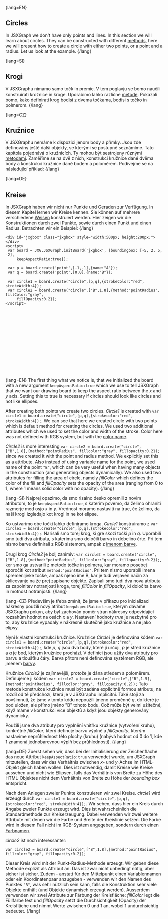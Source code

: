{lang=EN}
## Circles

In JSXGraph we don't have only points and lines. In this section we will learn about circles. They can be constructed
with different [methods](https://jsxgraph.org/docs/symbols/JXG.Circle.html#method), here we will present how to
 create a circle with either two points, or a point and a radius.
Let us look at the example.
{/lang}

{lang=SI}
## Krogi

V JSXGraphu nimamo samo točk in premic. V tem poglavju se bomo naučili konstruirati krožnice in kroge. Uporabimo lahko različne 
[metode](https://jsxgraph.org/docs/symbols/JXG.Circle.html#method). Pokazali bomo, kako definirati krog bodisi z dvema točkama, bodisi s točko in polmerom.
{/lang}

{lang=CZ}
## Kružnice

V JSXGraphu nemáme k dispozici jenom body a přímky. Jsou zde definovány ještě další objekty, se kterými se postupně seznámíme.
Tato kapitola pojednává o kružnicích. Ty mohou být sestrojeny různými [metodami](https://jsxgraph.org/docs/symbols/JXG.Circle.html#method).
Zaměříme se na dvě z nich, konstrukci kružnice dané dvěma body a konstrukci kružnice dané bodem a poloměrem.
Podívejme se na následující příklad:
{/lang}

{lang=DE}
## Kreise

In JSXGraph haben wir nicht nur Punkte und Geraden zur Verfügung. In diesem Kapitel lernen wir Kreise kennen.
Sie können auf mehrere verschiedene [Weisen](https://jsxgraph.org/docs/symbols/JXG.Circle.html#method) konstruiert werden.
Hier zeigen wir die Konstruktionen durch zwei Punkte, sowie durch einen Punkt und einen Radius.
Betrachten wir ein Beispiel:
{/lang}


```JS
<div id="jxgbox" class="jxgbox" style="width:500px; height:200px;"></div>
<script>
 var board = JXG.JSXGraph.initBoard('jxgbox', {boundingbox: [-5, 2, 5, -2],
     keepAspectRatio:true});

 var p = board.create('point',[-1,-1],{name:"A"});
 var q = board.create('point',[0,0],{name:"B"});

 var circle1 = board.create("circle",[p,q],{strokeColor:"red", strokeWidth:4});
 var circle2 = board.create("circle",["B",1.8],{method:"pointRadius", fillColor:"gray",
     fillOpacity:0.2});
</script>
```


<div id="jxgbox" class="jxgbox" style="width:500px; height:200px;"></div>
<script>
 var board = JXG.JSXGraph.initBoard('jxgbox', {boundingbox: [-5, 2, 5, -2],keepAspectRatio:true});
 var p = board.create('point',[-1,-1],{name:"A"});
 var q = board.create('point',[0,0],{name:"B"});
 var circle1 = board.create("circle",[p,q],{strokeColor:"red", strokeWidth:4});
 var circle2 = board.create("circle",["B",1.8],{method:"pointRadius", fillColor:"gray", fillOpacity:0.2});
</script>

{lang=EN}
The first thing what we notice is, that we initialized the board with a new argument `keepAspectRatio:true` which we use
to tell JSXGraph that we want our drawing board to keep the aspect ratio between the $x$ and $y$ axis. Setting this to
true is necessary if circles should look like circles and not like ellipses.

After creating both points we create two circles. _Circle1_ is created with `var circle1 = board.create("circle",[p,q],{strokecolor:"red", strokeWidth:4});`.
We can see that here we created circle with two points which is default method for creating the circles. We used
two additional attributes which we used to set the color and width of the stroke. Color here was not defined with
RGB system, but with the [color name](https://en.wikipedia.org/wiki/Web_colors).

_Circle2_ is more interesting `var circle2 = board.create("circle",["B",1.8],{method:"pointRadius", fillcolor:"gray", fillopacity:0.2});`
since we created it with the point and radius method. We explicitly set this as a attribute.
Also instead of using variable name for the point, we used name of the point `"B"`, which can be very useful when having
many objects in the construction (and generating objects dynamically). We also used two attributes for filling the area of circle,
namely _fillColor_ which defines the color of the fill and _fillOpacity_ sets the opacity of the area (ranging from $0$ to $1$, where $1$ means solid color with no opacity).
{/lang}

{lang=SI}
Najprej opazimo, da smo risalno desko opremili z novim atributom, to je `keepAspectRatio:true`, s katerim povemo, da želimo ohraniti
razmerje med osjo $x$ in $y$. Vrednost moramo nastaviti na true, če želimo, da naši krogi izgledajo kot krogi in ne kot elipse. 

Ko ustvarimo obe točki lahko definiramo kroga. _Circle1_ konstruiramo z `var circle1 = board.create("circle",[p,q],{strokecolor:"red", strokeWidth:4});`.
Narisali smo torej krog, ki gre skozi točki $p$ in $q$. Uporabili smo tudi dva atributa, s katerima smo določili barvo in debelino črte.
Pri tem nismo barve definirali z RGB sistemom, ampak z [imenom barve](https://en.wikipedia.org/wiki/Web_colors).

Drugi krog _Circle2_ je bolj zanimiv: `var circle2 = board.create("circle",["B",1.8],{method:"pointRadius", fillcolor:"gray", fillopacity:0.2});`, ker smo ga ustvarili
z metodo točke in polmera, kar moramo posebej sporočiti kot atribut `method:"pointRadius"`. 
Pri tem nismo uporabili imena spremenljivke točke, ampak njeno ime B, kar je tudi veljaven način za sklicevanje na že prej zapisane objekte. Zapisali smo tudi 
dva nova atributa za zapolnitev notranjosti kroga, torej _fillColor_ in _fillOpacity_, ki določita barvo in motnost notranjosti. 
{/lang}

{lang=CZ}
Především je třeba zmínit, že jsme v příkazu pro inicializaci nákresny použili nový atribut `keepAspectRatio:true`, kterým
dáváme JSXGraphu pokyn, aby byl zachován poměr stran nákresny odpovídající rozsahům hodnot na osách $x$ a $y$.
Nastavení hodnoty *true* je nezbytné pro to, aby kružnice vypadaly v nákresně skutečně jako kružnice a ne jako elipsy.

Nyní k vlastní konstrukci kružnice. Kružnice _Circle1_ je definována kódem `var circle1 = board.create("circle",[p,q],{strokecolor:"red", strokeWidth:4});`,
kde *p*, *q* jsou dva body, které jí určují, *p* je střed kružnice a *q* je bod, kterým kružnice prochází. V definici jsou užity dva
atributy pro barvu a tloušťku čáry. Barva přitom není definována systémem RGB, ale jménem [barvy](https://en.wikipedia.org/wiki/Web_colors).

Kružnice _Circle2_ je zajímavější, protože je dána středem a poloměrem. Definujeme ji kódem
`var circle2 = board.create("circle",["B",1.5],{method:"pointRadius", fillcolor:"gray", fillopacity:0.2});`
Tato metoda konstrukce kružnice musí být zadána explicitně formou atributu, na rozdíl od té předchozí, která je v JSXGraphu implicitní.
Také stojí za povšimnutí, že jsme v tomto kódu nepoužili jméno proměnné *q*, do které je bod uložen, ale přímo jméno "B" tohoto bodu.
Což může být velmi užitečné, když máme v konstrukci více objektů a když jsou objekty generovány dynamicky.

Použili jsme dva atributy pro vyplnění vnitřku kružnice (vytvoření kruhu), konkrétně _fillColor_, který definuje barvu
výplně a _fillOpacity_, kterým nastavíme neprůhlednost této plochy (kruhu)
(nabývá hodnot od $0$ do $1$, kde $1$ znamená jednobarevnou výplň bez průhlednosti).
{/lang}

{lang=DE}
Zuerst sehen wir, dass bei der Initialisierung der Zeichenfläche das neue Attribut `keepAspectRatio:true`
verwendet wurde, um JSXGraph mitzuteilen, dass wir das Verhältnis zwischen $x$- und $y$-Achse im HTML-Objekt gleich haben wollen.
Dies ist notwendig, damit Kreise wie Kreise aussehen und nicht wie Ellipsen, falls das Verhältnis von Breite zu Höhe des HTML-Objektes
nicht dem Verhältnis von Breite zu Höhe der *bounding box* entspricht.

Nach dem Anlegen zweier Punkte konstruieren wir zwei Kreise.
_circle1_ wird erzeugt durch `var circle1 = board.create("circle",[p,q],{strokecolor:"red", strokeWidth:4});`.
Wir sehen, dass hier ein Kreis durch Angabe zweier Punkte erzeugt wird. Dies ist wahrscheinlich die Standardmethode zur Kreiserzeugung.
Dabei verwenden wir zwei weitere Attribute mit denen wir die Farbe und Breite der Kreislinie setzen.
Die Farbe wird in diesem Fall nicht im RGB-System angegeben, sondern durch einen [Farbnamen](https://en.wikipedia.org/wiki/Web_colors).

_circle2_ ist noch interessanter:

`var circle2 = board.create("circle",["B",1.8],{method:"pointRadius", fillcolor:"gray", fillopacity:0.2});`

Dieser Kreis wird mit der Punkt-Radius-Methode erzeugt. Wir geben diese Methode explizit als Attribut an.
Das ist zwar nicht unbedingt nötig, aber sicher ist sicher.
Zudem - anstatt für den Mittelpunkt einen Variablennamen oder ein Koordinatenpaar anzugeben - verwenden wir den Namen des Punktes `"B"`,
was sehr nützlich sein kann, falls die Konstruktion sehr viele Objekte enthält (und Objekte dynamisch erzeugt werden).
Ausserdem verwenden wir zwei Attribute zur Färbung der Kreisfläche: _fillColor_ legt die Füllfarbe fest und _fillOpacity_
setzt die Durchsichtigkeit (Opacity) der Kreisfläche und nimmt Werte zwischen
$0$ und $1$ an, wobei $1$ undurchsichtig bedeutet.
{/lang}


